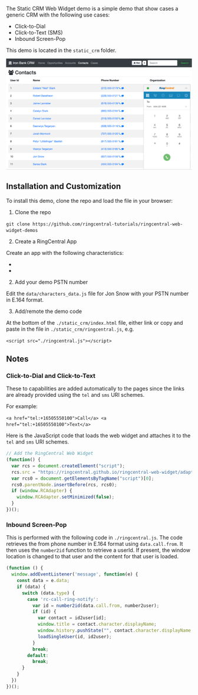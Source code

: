 The Static CRM Web Widget demo is a simple demo that show cases a generic CRM with the following use cases:

* Click-to-Dial
* Click-to-Text (SMS)
* Inbound Screen-Pop

This demo is located in the `static_crm` folder.

![](static_crm_demo.png)

## Installation and Customization

To install this demo, clone the repo and load the file in your browser:

1. Clone the repo

`git clone https://github.com/ringcentral-tutorials/ringcentral-web-widget-demos`

2. Create a RingCentral App

Create an app with the following characteristics:

* 
* 

2. Add your demo PSTN number

Edit the `data/characters_data.js` file for Jon Snow with your PSTN number in E.164 format.

3. Add/remote the demo code

At the bottom of the `./static_crm/index.html` file, either link or copy and paste in the file in `./static_crm/ringcentral.js`, e.g.

`<script src="./ringcentral.js"></script>`

## Notes

### Click-to-Dial and Click-to-Text

These to capabilities are added automatically to the pages since the links are already provided using the `tel` and `sms` URI schemes.

For example:

`<a href="tel:+16505550100">Call</a> <a href="tel:+16505550100">Text</a>`

Here is the JavaScript code that loads the web widget and attaches it to the `tel` and `sms` URI schemes.

```js
// Add the RingCentral Web Widget
(function() {
  var rcs = document.createElement("script");
  rcs.src = "https://ringcentral.github.io/ringcentral-web-widget/adapter.js?appKey=myAppKey&appServer=https://platform.devtest.ringcentral.com&redirectUri=https://ringcentral.github.io/ringcentral-web-widget/redirect.html";
  var rcs0 = document.getElementsByTagName("script")[0];
  rcs0.parentNode.insertBefore(rcs, rcs0);
  if (window.RCAdapter) {
    window.RCAdapter.setMinimized(false);
  }
})();
```

### Inbound Screen-Pop

This is performed with the following code in `./ringcentral.js`. The code retrieves the from phone number in E.164 format using `data.call.from`. It then uses the `number2id` function to retrieve a userId. If present, the window location is changed to that user and the content for that user is loaded.

```js
(function () {
  window.addEventListener('message', function(e) {
    const data = e.data;
    if (data) {
      switch (data.type) {
        case 'rc-call-ring-notify':
          var id = number2id(data.call.from, number2user);
          if (id) {
            var contact = id2user[id];
            window.title = contact.character.displayName;
            window.history.pushState("", contact.character.displayName, "?id="+id);
            loadSingleUser(id, id2user);
          }
          break;
        default:
          break;
      }
    }
  })
})();
```
